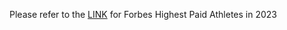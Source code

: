 Please refer to the [LINK](https://public.tableau.com/app/profile/findyourwally/viz/Test_17178373385330/1) for Forbes Highest Paid Athletes in 2023


